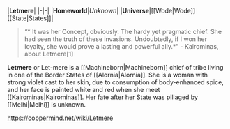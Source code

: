 |**Letmere**|
|-|-|
|**Homeworld**|*Unknown*|
|**Universe**|[[Wode\|Wode]] [[State\|States]]|

>“* It was her Concept, obviously. The hardy yet pragmatic chief. She had seen the truth of these invasions. Undoubtedly, if I won her loyalty, she would prove a lasting and powerful ally.*”
\- Kairominas, about Letmere[1]


**Letmere** or Let-mere is a [[Machineborn\|Machineborn]] chief of tribe living in one of the Border States of [[Alornia\|Alornia]]. She is a woman with strong violet cast to her skin, due to consumption of body-enhanced spice, and her face is painted white and red when she meet [[Kairominas\|Kairominas]]. Her fate after her State was pillaged by [[Melhi\|Melhi]] is unknown.



https://coppermind.net/wiki/Letmere